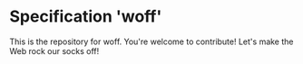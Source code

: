 
# Specification 'woff'

This is the repository for woff. You're welcome to contribute! Let's make the Web rock our socks
off!
